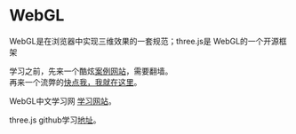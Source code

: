 # WebGL
WebGL是在浏览器中实现三维效果的一套规范；three.js是 WebGL的一个开源框架

学习之前，先来一个酷炫[案例网站](http://akirodic.com/p/jellyfish/)，需要翻墙。<br>
再来一个流弊的[快点我，我就在这里](http://labs.gooengine.com/pearl-boy/)。<br>

WebGL中文学习网 [学习网站](http://www.hewebgl.com/)。<br>

three.js github学习[地址](https://github.com/mrdoob/three.js)。

